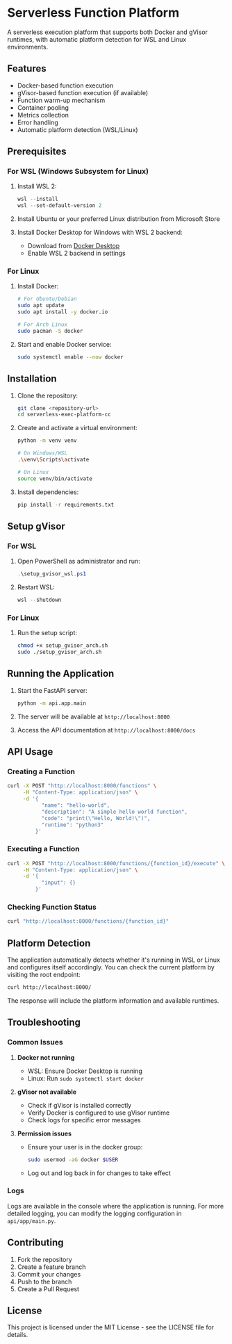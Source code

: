# Serverless Function Platform

A serverless execution platform that supports both Docker and gVisor runtimes, with automatic platform detection for WSL and Linux environments.

## Features

- Docker-based function execution
- gVisor-based function execution (if available)
- Function warm-up mechanism
- Container pooling
- Metrics collection
- Error handling
- Automatic platform detection (WSL/Linux)

## Prerequisites

### For WSL (Windows Subsystem for Linux)
1. Install WSL 2:
   ```powershell
   wsl --install
   wsl --set-default-version 2
   ```

2. Install Ubuntu or your preferred Linux distribution from Microsoft Store

3. Install Docker Desktop for Windows with WSL 2 backend:
   - Download from [Docker Desktop](https://www.docker.com/products/docker-desktop)
   - Enable WSL 2 backend in settings

### For Linux
1. Install Docker:
   ```bash
   # For Ubuntu/Debian
   sudo apt update
   sudo apt install -y docker.io

   # For Arch Linux
   sudo pacman -S docker
   ```

2. Start and enable Docker service:
   ```bash
   sudo systemctl enable --now docker
   ```

## Installation

1. Clone the repository:
   ```bash
   git clone <repository-url>
   cd serverless-exec-platform-cc
   ```

2. Create and activate a virtual environment:
   ```bash
   python -m venv venv
   
   # On Windows/WSL
   .\venv\Scripts\activate
   
   # On Linux
   source venv/bin/activate
   ```

3. Install dependencies:
   ```bash
   pip install -r requirements.txt
   ```

## Setup gVisor

### For WSL
1. Open PowerShell as administrator and run:
   ```powershell
   .\setup_gvisor_wsl.ps1
   ```

2. Restart WSL:
   ```powershell
   wsl --shutdown
   ```

### For Linux
1. Run the setup script:
   ```bash
   chmod +x setup_gvisor_arch.sh
   sudo ./setup_gvisor_arch.sh
   ```

## Running the Application

1. Start the FastAPI server:
   ```bash
   python -m api.app.main
   ```

2. The server will be available at `http://localhost:8000`

3. Access the API documentation at `http://localhost:8000/docs`

## API Usage

### Creating a Function

```bash
curl -X POST "http://localhost:8000/functions" \
     -H "Content-Type: application/json" \
     -d '{
           "name": "hello-world",
           "description": "A simple hello world function",
           "code": "print(\"Hello, World!\")",
           "runtime": "python3"
         }'
```

### Executing a Function

```bash
curl -X POST "http://localhost:8000/functions/{function_id}/execute" \
     -H "Content-Type: application/json" \
     -d '{
           "input": {}
         }'
```

### Checking Function Status

```bash
curl "http://localhost:8000/functions/{function_id}"
```

## Platform Detection

The application automatically detects whether it's running in WSL or Linux and configures itself accordingly. You can check the current platform by visiting the root endpoint:

```bash
curl http://localhost:8000/
```

The response will include the platform information and available runtimes.

## Troubleshooting

### Common Issues

1. **Docker not running**
   - WSL: Ensure Docker Desktop is running
   - Linux: Run `sudo systemctl start docker`

2. **gVisor not available**
   - Check if gVisor is installed correctly
   - Verify Docker is configured to use gVisor runtime
   - Check logs for specific error messages

3. **Permission issues**
   - Ensure your user is in the docker group:
     ```bash
     sudo usermod -aG docker $USER
     ```
   - Log out and log back in for changes to take effect

### Logs

Logs are available in the console where the application is running. For more detailed logging, you can modify the logging configuration in `api/app/main.py`.

## Contributing

1. Fork the repository
2. Create a feature branch
3. Commit your changes
4. Push to the branch
5. Create a Pull Request

## License

This project is licensed under the MIT License - see the LICENSE file for details. 